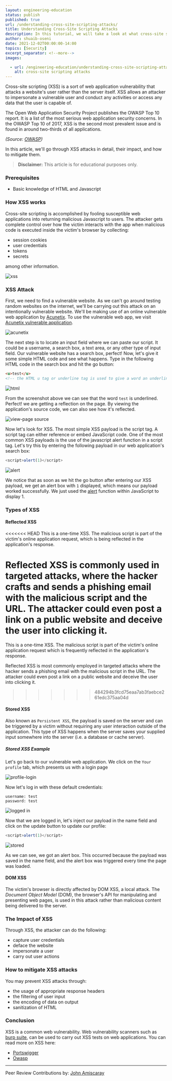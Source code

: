 ```yaml
---
layout: engineering-education
status: publish
published: true
url: /understanding-cross-site-scripting-attacks/
title: Understanding Cross-Site Scripting Attacks
description: In this tutorial, we will take a look at what cross-site scripting attacks are with simple hands-on examples
author: shuaib-oseni
date: 2021-12-02T00:00:00-14:00
topics: [Security]
excerpt_separator: <!--more-->
images:

  - url: /engineering-education/understanding-cross-site-scripting-attacks/hero.png
    alt: cross-site scripting attacks
---
```


Cross-site scripting (XSS) is a sort of web application vulnerability that attacks a website's user rather than the server itself. XSS allows an attacker to impersonate a vulnerable user and conduct any activities or access any data that the user is capable of.

The Open Web Application Security Project publishes the OWASP Top 10 report. It is a list of the most serious web application security concerns. In the OWASP Top 10 of 2017, XSS is the second most prevalent issue and is found in around two-thirds of all applications.

*(Source: [OWASP](https://owasp.org/www-project-top-ten/2017/A7_2017-Cross-Site_Scripting_(XSS)))*

In this article, we'll go through XSS attacks in detail, their impact, and how to mitigate them.

> **Disclaimer:** This article is for educational purposes only.

### Prerequisites

- Basic knowledge of HTML and Javascript

### How XSS works

 Cross-site scripting is accomplished by fooling susceptible web applications into returning malicious Javascript to users. The attacker gets complete control over how the victim interacts with the app when malicious code is executed inside the victim's browser by collecting:

- session cookies 
- user credentials 
- tokens
- secrets

 among other information.

![xss](/understanding-cross-site-scripting-atacks/xss.png)

### XSS Attack

First, we need to find a vulnerable website. As we can't go around testing random websites on the internet, we'll be carrying out this attack on an intentionally vulnerable website. We'll be making use of an online vulnerable web application by [Acunetix](https://acunetix.com). To use the vulnerable web app, we visit [Acunetix vulnerable application](http://testphp.vulnweb.com/).

![acunetix](/understanding-cross-site-scripting-atacks/acunetix.png)

The next step is to locate an input field where we can paste our script. It could be a username, a search box, a text area, or any other type of input field. Our vulnerable website has a search box, perfect! Now, let's give it some simple HTML code and see what happens. Type in the following HTML code in the search box and hit the go button:

```html
<u>test</u>
<!-- the HTML u tag or underline tag is used to give a word an underline in HTML -->
```

![html](/understanding-cross-site-scripting-atacks/u.png)

From the screenshot above we can see that the word `test` is underlined. Perfect! we are getting a reflection on the page. By viewing the application's source code, we can also see how it's reflected.

![view-page source](/understanding-cross-site-scripting-atacks/test1.png)

Now let's look for XSS. The most simple XSS payload is the script tag. A script tag can either reference or embed JavaScript code. One of the most common XSS payloads is the use of the javascript alert function in a script tag. Let's try this by entering the following payload in our web application's search box:

```javascript
<script>alert(1)</script>
```

![alert](/understanding-cross-site-scripting-atacks/alert.png)

We notice that as soon as we hit the go button after entering our XSS payload, we get an alert box with `1` displayed, which means our payload worked successfully. We just used the [alert](https://www.w3schools.com/jsref/met_win_alert.asp) function within JavaScript to display 1.

### Types of XSS

#### Reflected XSS

<<<<<<< HEAD
This is a one-time XSS. The malicious script is part of the victim's online application request, which is being reflected in the application's response.

Reflected XSS is commonly used in targeted attacks, where the hacker crafts and sends a phishing email with the malicious script and the URL. The attacker could even post a link on a public website and deceive the user into clicking it.
=======
This is a one-time XSS. The malicious script is part of the victim's online application request which is frequently reflected in the application's response.

Reflected XSS is most commonly employed in targeted attacks where the hacker sends a phishing email with the malicious script in the URL. The attacker could even post a link on a public website and deceive the user into clicking it.

>>>>>>> 484294b3fcd75eaa7ab3faebce261edc375aa04d
#### Stored XSS

Also known as `Persistent XSS`, the payload is saved on the server and can be triggered by a victim without requiring any user interaction outside of the application. This type of XSS happens when the server saves your supplied input somewhere into the server (i.e. a database or cache server).

##### Stored XSS Example

Let's go back to our vulnerable web application. We click on the `Your profile` tab, which presents us with a login page

![profile-login](/understanding-cross-site-scripting-atacks/profile-login.png)

Now let's log in with these default credentials: 

```
username: test
password: test
```

![logged in](/understanding-cross-site-scripting-atacks/in.png)

Now that we are logged in, let's inject our payload in the name field and click on the update button to update our profile:

```javascript
<script>alert(1)</script>
```

![stored](/understanding-cross-site-scripting-atacks/stored.png)

As we can see, we got an alert box. This occurred because the payload was saved in the name field, and the alert box was triggered every time the page was loaded.

#### DOM XSS

The victim's browser is directly affected by DOM XSS, a local attack. The *Document Object Model* (DOM), the browser's API for manipulating and presenting web pages, is used in this attack rather than malicious content being delivered to the server.


### The Impact of XSS

Through XSS, the attacker can do the following:

- capture user credentials
- deface the website 
- impersonate a user 
- carry out user actions

### How to mitigate XSS attacks

You may prevent XSS attacks through:

- the usage of appropriate response headers
- the filtering of user input
- the encoding of data on output
- sanitization of HTML

### Conclusion

XSS is a common web vulnerability. Web vulnerability scanners such as [burp suite](https://portswigger.net/burp), can be used to carry out XSS tests on web applications. You can read more on XSS here:

- [Portswigger](https://portswigger.net/web-security/cross-site-scripting)
- [Owasp](https://owasp.org/www-community/attacks/xss/)

---
Peer Review Contributions by: [John Amiscaray](/engineering-education/authors/john-amiscaray/)

